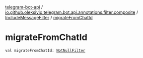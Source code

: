 [telegram-bot-api](../../index.md) / [io.github.oleksivio.telegram.bot.api.annotations.filter.composite](../index.md) / [IncludeMessageFilter](index.md) / [migrateFromChatId](./migrate-from-chat-id.md)

# migrateFromChatId

`val migrateFromChatId: `[`NotNullFilter`](../../io.github.oleksivio.telegram.bot.api.annotations.filter.primitive/-not-null-filter/index.md)